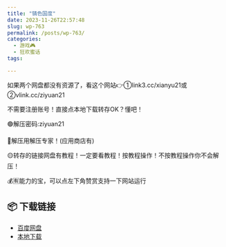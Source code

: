 ```yaml
---
title: "锖色国度"
date: 2023-11-26T22:57:48
slug: wp-763
permalink: /posts/wp-763/
categories:
  - 游戏🎮
  - 狂欢蜜话
tags:

---
```


如果两个网盘都没有资源了，看这个网站👉①link3.cc/xianyu21或②vlink.cc/ziyuan21

不需要注册账号！直接点本地下载转存OK？懂吧！

🟢解压密码:ziyuan21

🔵解压用解压专家！(应用商店有)

🟡转存的链接网盘有教程！一定要看教程！按教程操作！不按教程操作你不会解压！

💰🈶能力的宝，可以点左下角赞赏支持一下网站运行

## 📦 下载链接
- [百度网盘](https://blziyuan21.com/pay-download/763?key=f9326f8b26&down_id=0)
- [本地下载](https://blziyuan21.com/pay-download/763?key=f9326f8b26&down_id=1)

